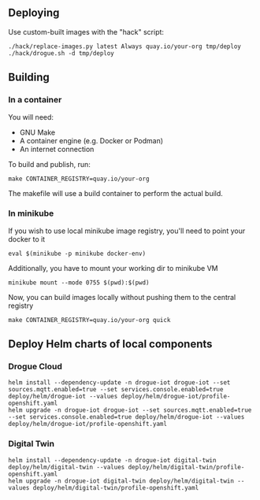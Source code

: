 ## Deploying

Use custom-built images with the "hack" script:

    ./hack/replace-images.py latest Always quay.io/your-org tmp/deploy
    ./hack/drogue.sh -d tmp/deploy

## Building

### In a container

You will need:

* GNU Make
* A container engine (e.g. Docker or Podman)
* An internet connection

To build and publish, run:

    make CONTAINER_REGISTRY=quay.io/your-org

The makefile will use a build container to perform the actual build.

### In minikube

If you wish to use local minikube image registry, you'll need to point your docker to it

    eval $(minikube -p minikube docker-env)

Additionally, you have to mount your working dir to minikube VM

    minikube mount --mode 0755 $(pwd):$(pwd)

Now, you can build images locally without pushing them to the central registry

    make CONTAINER_REGISTRY=quay.io/your-org quick

## Deploy Helm charts of local components

### Drogue Cloud

~~~
helm install --dependency-update -n drogue-iot drogue-iot --set sources.mqtt.enabled=true --set services.console.enabled=true deploy/helm/drogue-iot --values deploy/helm/drogue-iot/profile-openshift.yaml
helm upgrade -n drogue-iot drogue-iot --set sources.mqtt.enabled=true --set services.console.enabled=true deploy/helm/drogue-iot --values deploy/helm/drogue-iot/profile-openshift.yaml
~~~


### Digital Twin

~~~
helm install --dependency-update -n drogue-iot digital-twin deploy/helm/digital-twin --values deploy/helm/digital-twin/profile-openshift.yaml
helm upgrade -n drogue-iot digital-twin deploy/helm/digital-twin --values deploy/helm/digital-twin/profile-openshift.yaml 
~~~
